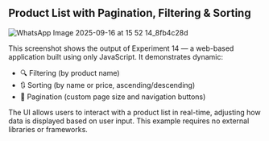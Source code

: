 ##  Product List with Pagination, Filtering & Sorting

![WhatsApp Image 2025-09-16 at 15 52 14_8fb4c28d](https://github.com/user-attachments/assets/fc956f13-e598-4360-9487-eb1068a06876)


This screenshot shows the output of Experiment 14 — a web-based application built using only JavaScript. It demonstrates dynamic:

- 🔍 Filtering (by product name)
- 🔃 Sorting (by name or price, ascending/descending)
- 📄 Pagination (custom page size and navigation buttons)

The UI allows users to interact with a product list in real-time, adjusting how data is displayed based on user input. This example requires no external libraries or frameworks.
